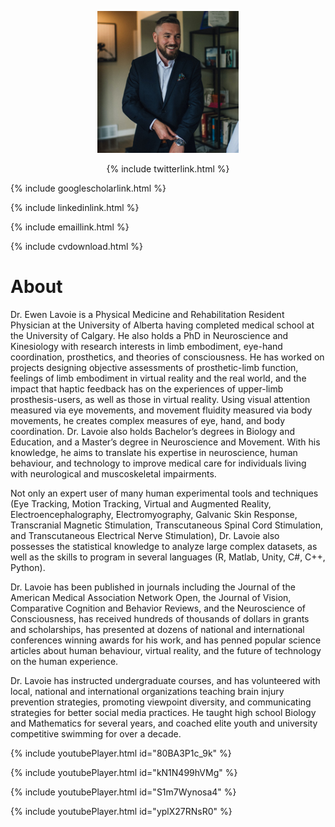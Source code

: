 <p align="center">
  <img src="/assets/sc63croppedsmall.jpg" width="45%" />
</p>

<p align="center">
{% include twitterlink.html %}

{% include googlescholarlink.html %}

{% include linkedinlink.html %}

{% include emaillink.html %}

{% include cvdownload.html %}
</p>

# About
Dr. Ewen Lavoie is a Physical Medicine and Rehabilitation Resident Physician at the University of Alberta having completed medical school at the University of Calgary. He also holds a PhD in Neuroscience and Kinesiology with research interests in limb embodiment, eye-hand coordination, prosthetics, and theories of consciousness. He has worked on projects designing objective assessments of prosthetic-limb function, feelings of limb embodiment in virtual reality and the real world, and the impact that haptic feedback has on the experiences of upper-limb prosthesis-users, as well as those in virtual reality. Using visual attention measured via eye movements, and movement fluidity measured via body movements, he creates complex measures of eye, hand, and body coordination. Dr. Lavoie also holds Bachelor’s degrees in Biology and Education, and a Master’s degree in Neuroscience and Movement. With his knowledge, he aims to translate his expertise in neuroscience, human behaviour, and technology to improve medical care for individuals living with neurological and muscoskeletal impairments.

Not only an expert user of many human experimental tools and techniques (Eye Tracking, Motion Tracking, Virtual and Augmented Reality, Electroencephalography, Electromyography, Galvanic Skin Response, Transcranial Magnetic Stimulation, Transcutaneous Spinal Cord Stimulation, and Transcutaneous Electrical Nerve Stimulation), Dr. Lavoie also possesses the statistical knowledge to analyze large complex datasets, as well as the skills to program in several languages (R, Matlab, Unity, C#, C++, Python).

Dr. Lavoie has been published in journals including the Journal of the American Medical Association Network Open, the Journal of Vision, Comparative Cognition and Behavior Reviews, and the Neuroscience of Consciousness, has received hundreds of thousands of dollars in grants and scholarships, has presented at dozens of national and international conferences winning awards for his work, and has penned popular science articles about human behaviour, virtual reality, and the future of technology on the human experience.

Dr. Lavoie has instructed undergraduate courses, and has volunteered with local, national and international organizations teaching brain injury prevention strategies, promoting viewpoint diversity, and communicating strategies for better social media practices. He taught high school Biology and Mathematics for several years, and coached elite youth and university competitive swimming for over a decade.

{% include youtubePlayer.html id="80BA3P1c_9k" %}

{% include youtubePlayer.html id="kN1N499hVMg" %}

{% include youtubePlayer.html id="S1m7Wynosa4" %}

{% include youtubePlayer.html id="yplX27RNsR0" %}

